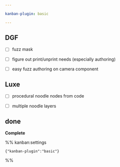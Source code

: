 ```yaml
---

kanban-plugin: basic

---
```


## DGF

- [ ] fuzz mask
- [ ] figure out print/unprint needs (especially authoring)
- [ ] easy fuzz authoring on camera component


## Luxe

- [ ] procedural noodle nodes from code
- [ ] multiple noodle layers


## done

**Complete**




%% kanban:settings
```
{"kanban-plugin":"basic"}
```
%%